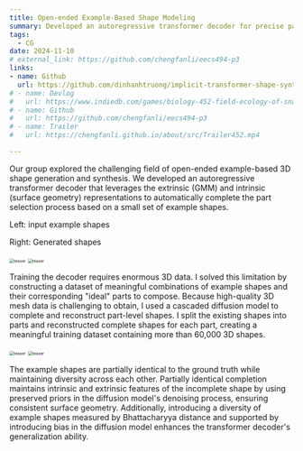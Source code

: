 ```yaml
---
title: Open-ended Example-Based Shape Modeling
summary: Developed an autoregressive transformer decoder for precise part selection, leveraging extrinsic and intrinsic implicit representations to to facilitate 3D shape generation and synthesis based on a small set of example shapes.
tags:
  - CG
date: 2024-11-10
# external_link: https://github.com/chengfanli/eecs494-p3
links:
- name: Github
  url: https://github.com/dinhanhtruong/implicit-transformer-shape-synthesis
# - name: Devlog
#   url: https://www.indiedb.com/games/biology-452-field-ecology-of-snail-fungus-interaction
# - name: Github
#   url: https://github.com/chengfanli/eecs494-p3
# - name: Trailer
#   url: https://chengfanli.github.io/about/src/Trailer452.mp4

---
```


Our group explored the challenging field of open-ended example-based 3D shape generation and synthesis. We developed an autoregressive transformer decoder that leverages the extrinsic (GMM) and intrinsic (surface geometry) representations to automatically complete the part selection process based on a small set of example shapes.

Left: input example shapes

Right: Generated shapes 

<img src="https://chengfanli.github.io/about/src/3Dcompletion/res1.jpg" alt="teaser" style="zoom:50%;" />

<img src="https://chengfanli.github.io/about/src/3Dcompletion/res2.jpg" alt="teaser" style="zoom:50%;" />

Training the decoder requires enormous 3D data. I solved this limitation by constructing a dataset of meaningful combinations of example shapes and their corresponding "ideal" parts to compose. Because high-quality 3D mesh data is challenging to obtain, I used a cascaded diffusion model to complete and reconstruct part-level shapes. I split the existing shapes into parts and reconstructed complete shapes for each part, creating a meaningful training dataset containing more than 60,000 3D shapes. 

<img src="https://chengfanli.github.io/about/src/3Dcompletion/completion0.jpg" alt="teaser" style="zoom:50%;" />

<img src="https://chengfanli.github.io/about/src/3Dcompletion/completion1.jpg" alt="teaser" style="zoom:50%;" />

The example shapes are partially identical to the ground truth while maintaining diversity across each other. Partially identical completion maintains intrinsic and extrinsic features of the incomplete shape by using preserved priors in the diffusion model's denoising process, ensuring consistent surface geometry. Additionally, introducing a diversity of example shapes measured by Bhattacharyya distance and supported by introducing bias in the diffusion model enhances the transformer decoder's generalization ability.

